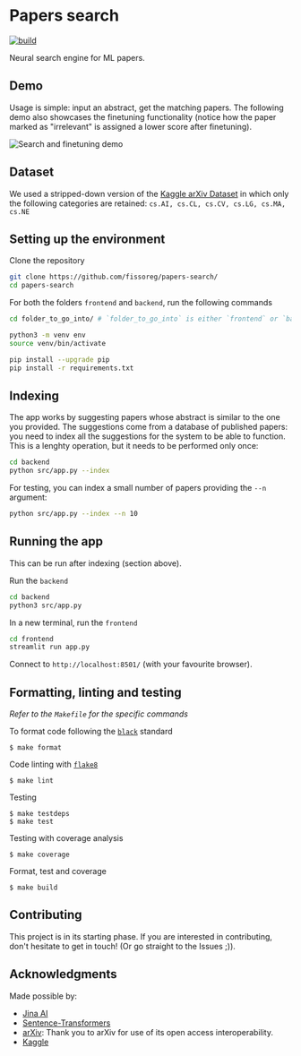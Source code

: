 # Papers search

[![build](https://github.com/fissoreg/papers-search/actions/workflows/build.yml/badge.svg)](https://github.com/fissoreg/papers-search/actions/workflows/build.yml)

Neural search engine for ML papers.

## Demo

Usage is simple: input an abstract, get the matching papers. The following demo also showcases the finetuning functionality (notice how the paper marked as "irrelevant" is assigned a lower score after finetuning).

![Search and finetuning demo](img/demo.gif)

## Dataset

We used a stripped-down version of the [Kaggle arXiv Dataset](https://www.kaggle.com/Cornell-University/arxiv/) in which only the following categories are retained: `cs.AI, cs.CL, cs.CV, cs.LG, cs.MA, cs.NE`

## Setting up the environment

Clone the repository

```bash
git clone https://github.com/fissoreg/papers-search/
cd papers-search
```

For both the folders `frontend` and `backend`, run the following commands

```bash
cd folder_to_go_into/ # `folder_to_go_into` is either `frontend` or `backend`

python3 -m venv env
source venv/bin/activate

pip install --upgrade pip
pip install -r requirements.txt
```

## Indexing

The app works by suggesting papers whose abstract is similar to the one you provided. The suggestions come from a database of published papers: you need to index all the suggestions for the system to be able to function. This is a lenghty operation, but it needs to be performed only once:

```bash
cd backend
python src/app.py --index
```

For testing, you can index a small number of papers providing the `--n` argument:
```bash
python src/app.py --index --n 10
```


## Running the app

This can be run after indexing (section above).

Run the `backend`

```bash
cd backend
python3 src/app.py
```

In a new terminal, run the `frontend`

```bash
cd frontend
streamlit run app.py
```

Connect to `http://localhost:8501/` (with your favourite browser).

## Formatting, linting and testing

_Refer to the `Makefile` for the specific commands_

To format code following the [`black`](https://github.com/psf/black) standard
```
$ make format
```

Code linting with [`flake8`](https://github.com/PyCQA/flake8)
```
$ make lint
```

Testing
```
$ make testdeps
$ make test
```

Testing with coverage analysis
```
$ make coverage
```

Format, test and coverage
```
$ make build
```

## Contributing

This project is in its starting phase. If you are interested in contributing, don't hesitate to get in touch! (Or go straight to the Issues ;)).

## Acknowledgments

Made possible by:

- [Jina AI](https://jina.ai)
- [Sentence-Transformers](https://www.sbert.net/)
- [arXiv](https://arxiv.org): Thank you to arXiv for use of its open access interoperability.
- [Kaggle](https://kaggle.com)
